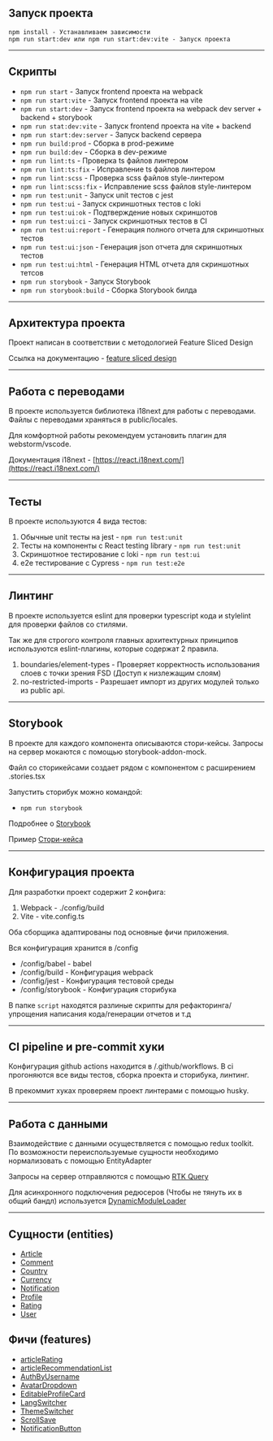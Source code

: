 ## Запуск проекта

```
npm install - Устанавливаем зависимости
npm run start:dev или npm run start:dev:vite - Запуск проекта
```

---

## Скрипты

- `npm run start` - Запуск frontend проекта на webpack
- `npm run start:vite` - Запуск frontend проекта на vite
- `npm run start:dev` - Запуск frontend проекта на webpack dev server + backend + storybook
- `npm run stat:dev:vite` - Запуск frontend проекта на vite + backend 
- `npm run start:dev:server` - Запуск backend сервера
- `npm run build:prod` - Сборка в prod-режиме
- `npm run build:dev` - Сборка в dev-режиме
- `npm run lint:ts` - Проверка ts файлов линтером
- `npm run lint:ts:fix` - Исправление ts файлов линтером
- `npm run lint:scss` - Проверка scss файлов style-линтером
- `npm run lint:scss:fix` - Исправление scss файлов style-линтером
- `npm run test:unit` - Запуск unit тестов с jest
- `npm run test:ui` - Запуск скриншотных тестов с loki
- `npm run test:ui:ok` - Подтверждение новых скриншотов
- `npm run test:ui:ci` - Запуск скриншотных тестов в CI
- `npm run test:ui:report` - Генерация полного отчета для скриншотных тестов
- `npm run test:ui:json` - Генерация json отчета для скриншотных тестов
- `npm run test:ui:html` - Генерация HTML отчета для скриншотных тетсов
- `npm run storybook` - Запуск Storybook
- `npm run storybook:build` - Сборка Storybook билда

--- 

## Архитектура проекта

Проект написан в соответствии с методологией Feature Sliced Design

Ссылка на документацию - [feature sliced design](https://feature-sliced.design/docs)

--- 

## Работа с переводами

В проекте используется библиотека i18next для работы с переводами.
Файлы с переводами храняться в public/locales.

Для комфортной работы рекомендуем установить плагин для webstorm/vscode.

Документация i18next - [https://react.i18next.com/](https://react.i18next.com/)

---

## Тесты 

В проекте используются 4 вида тестов:
1) Обычные unit тесты на jest - `npm run test:unit`
2) Тесты на компоненты с React testing library - `npm run test:unit`
3) Скриншотное тестирование с loki - `npm run test:ui`
4) e2e тестирование с Cypress - `npm run test:e2e`

--- 

## Линтинг

В проекте используется eslint для проверки typescript кода и stylelint для проверки файлов со стилями. 

Так же для строгого контроля главных архитектурных принципов используются eslint-плагины, которые содержат 2 правила.
1) boundaries/element-types - Проверяет корректность использования слоев с точки зрения FSD (Доступ к низлежащим слоям)
2) no-restricted-imports - Разрешает импорт из других модулей только из public api.

---

## Storybook

В проекте для каждого компонента описываются стори-кейсы.
Запросы на сервер мокаются с помощью storybook-addon-mock.

Файл со сторикейсами создает рядом с компонентом с расширением .stories.tsx

Запустить сторибук можно командой:
- `npm run storybook`

Подробнее о [Storybook](https://storybook.js.org/)

Пример [Стори-кейса](docs/storybook.md)

--- 

## Конфигурация проекта

Для разработки проект содержит 2 конфига:
1. Webpack - ./config/build
2. Vite - vite.config.ts

Оба сборщика адаптированы под основные фичи приложения.

Вся конфигурация хранится в /config
- /config/babel - babel
- /config/build - Конфигурация webpack
- /config/jest - Конфигурация тестовой среды
- /config/storybook - Конфигурация сторибука

В папке `script` находятся разлиные скрипты для рефакторинга/упрощения написания кода/генерации отчетов и т.д

--- 

## CI pipeline и pre-commit хуки

Конфигурация github actions находится в /.github/workflows. В ci прогоняются все виды тестов, сборка проекта и сторибука, линтинг.

В прекоммит хуках проверяем проект линтерами с помощью husky.

---

## Работа с данными

Взаимодействие с данными осуществляется с помощью redux toolkit. По возможности
переиспользуемые сущности необходимо нормализовать с помощью EntityAdapter

Запросы на сервер отправляются с помощью [RTK Query](src/shared/api/rtkApi.ts)

Для асинхронного подключения редюсеров (Чтобы не тянуть их в общий бандл)
используется [DynamicModuleLoader](src/shared/lib/components/DynamicModuleLoader/DynamicModuleLoader.tsx)

---

## Сущности (entities)

- [Article](src/entities/Article)
- [Comment](src/entities/Comment)
- [Country](src/entities/Country)
- [Currency](src/entities/Currency)
- [Notification](src/entities/Notification)
- [Profile](src/entities/Profile)
- [Rating](src/entities/Rating)
- [User](src/entities/User)

## Фичи (features)

- [articleRating](src/features/Rating/ArticleRating)
- [articleRecommendationList](src/features/ArticleDetailsRecommendations)
- [AuthByUsername](src/features/AuthByUsername)
- [AvatarDropdown](src/features/AvatarDropdown)
- [EditableProfileCard](src/features/EditableProfileCard)
- [LangSwitcher](src/features/LangSwitcher)
- [ThemeSwitcher](src/features/ThemeSwitcher)
- [ScrollSave](src/features/ScrollSave)
- [NotificationButton](src/features/NotificationButton)